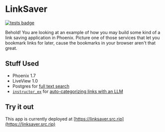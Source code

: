 # LinkSaver

<a href="https://github.com/srcrip/link-saver/actions"><img src="https://github.com/srcrip/link-saver/actions/workflows/ci.yml/badge.svg" alt="tests badge"/></a>

Behold! You are looking at an example of how you may build some kind of a link saving application in Phoenix. Picture
one of those services that let you bookmark links for later, cause the bookmarks in your browser aren't that great.

## Stuff Used

- Phoenix 1.7
- LiveView 1.0
- Postgres for [full text search](lib/link_saver/links.ex#L23-L47)
- [`instructor_ex`](https://github.com/thmsmlr/instructor_ex) for [auto-categorizing links with an LLM](lib/link_saver/links/auto_tagger.ex#L32-L41)

## Try it out

This app is currently deployed at [https://linksaver.src.rip](https://linksaver.src.rip)

